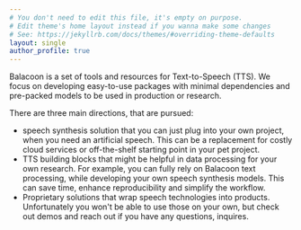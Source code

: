 ```yaml
---
# You don't need to edit this file, it's empty on purpose.
# Edit theme's home layout instead if you wanna make some changes
# See: https://jekyllrb.com/docs/themes/#overriding-theme-defaults
layout: single
author_profile: true
---
```


Balacoon is a set of tools and resources for Text-to-Speech (TTS).
We focus on developing easy-to-use packages with minimal dependencies
and pre-packed models to be used in production or research.

There are three main directions, that are pursued:

- speech synthesis solution that you can just plug into your own project,
  when you need an artificial speech. This can be a replacement for costly
  cloud services or off-the-shelf starting point in your pet project.
- TTS building blocks that might be helpful in data processing for your
  own research. For example, you can fully rely on Balacoon text processing,
  while developing your own speech synthesis models. This can save time,
  enhance reproducibility and simplify the workflow.
- Proprietary solutions that wrap speech technologies into products.
  Unfortunately you won't be able to use those on your own, but check out demos
  and reach out if you have any questions, inquires.
